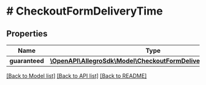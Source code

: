 # # CheckoutFormDeliveryTime

## Properties

Name | Type | Description | Notes
------------ | ------------- | ------------- | -------------
**guaranteed** | [**\OpenAPI\AllegroSdk\Model\CheckoutFormDeliveryTimeGuaranteed**](CheckoutFormDeliveryTimeGuaranteed.md) |  | [optional]

[[Back to Model list]](../../README.md#models) [[Back to API list]](../../README.md#endpoints) [[Back to README]](../../README.md)
